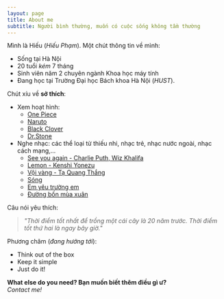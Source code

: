 ```yaml
---
layout: page
title: About me
subtitle: Người bình thường, muốn có cuộc sống không tầm thường
---
```


Mình là Hiếu (*Hiếu Phạm*). Một chút thông tin về mình:  
- Sống tại Hà Nội
- 20 tuổi *kém* 7 tháng
- Sinh viên năm 2 chuyên ngành Khoa học máy tính
- Đang học tại Trường Đại học Bách khoa Hà Nội (*HUST*).

Chút xíu về **sở thích**:
- Xem hoạt hình: 
  * [One Piece](https://vi.wikipedia.org/wiki/One_Piece) 
  * [Naruto](https://vi.wikipedia.org/wiki/Naruto)
  * [Black Clover](https://vi.wikipedia.org/wiki/Black_Clover)
  * [Dr.Stone](https://vi.wikipedia.org/wiki/Dr._Stone)
- Nghe nhạc: các thể loại từ thiếu nhi, nhạc trẻ, nhạc nước ngoài, nhạc cách mạng,...
  * [See you again - Charlie Puth, Wiz Khalifa](https://www.youtube.com/watch?v=zXdWWHjjx4c)
  * [Lemon - Kenshi Yonezu](https://www.youtube.com/watch?v=r7fAJntK3ho)
  * [Vội vàng - Tạ Quang Thắng](https://www.youtube.com/watch?v=R43xOUlRHWc&list=LLn0VKiemiA6P_pwp4w8i6yQ&index=31)
  * [Sóng](https://www.youtube.com/watch?v=Yl9mwX2Qo24&list=LLn0VKiemiA6P_pwp4w8i6yQ&index=42)
  * [Em yêu trường em](https://www.youtube.com/watch?v=Ln9ZRx-kgbg)
  * [Đường bốn mùa xuân](https://www.youtube.com/watch?v=fRGav42fY2o)
  
 Câu nói yêu thích:
 > *"Thời điểm tốt nhất để trồng một cái cây là 20 năm trước. Thời điểm tốt thứ hai là ngay bây giờ."*
 
 Phương châm (*đang hướng tới*):
 - Think out of the box
 - Keep it simple
 - Just do it!
 
**What else do you need? Bạn muốn biết thêm điều gì ư?**  
   *Contact me!*
 
 


                 

 
  
